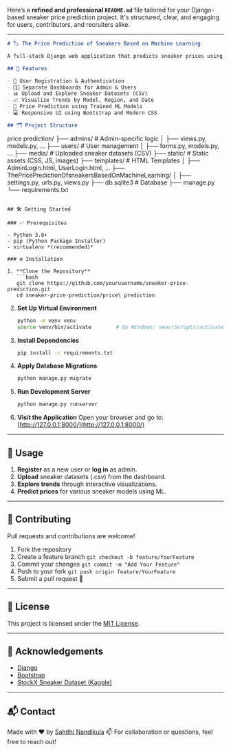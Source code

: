 Here’s a **refined and professional `README.md`** file tailored for your Django-based sneaker price prediction project. It's structured, clear, and engaging for users, contributors, and recruiters alike.

---

```markdown
# 🏷️ The Price Prediction of Sneakers Based on Machine Learning

A full-stack Django web application that predicts sneaker prices using machine learning. This project allows users and admins to upload sneaker data, visualize market trends, and predict prices with ease. Built with clean UI, robust backend, and real data from the StockX sneaker dataset.

## 🚀 Features

- 🔐 User Registration & Authentication
- 🧑‍💻 Separate Dashboards for Admin & Users
- 📊 Upload and Explore Sneaker Datasets (CSV)
- 📈 Visualize Trends by Model, Region, and Date
- 🤖 Price Prediction using Trained ML Models
- 💻 Responsive UI using Bootstrap and Modern CSS

## 🗂️ Project Structure

```

price prediction/
├── admins/                            # Admin-specific logic
│   ├── views.py, models.py, ...
├── users/                             # User management
│   ├── forms.py, models.py, ...
├── media/                             # Uploaded sneaker datasets (CSV)
├── static/                            # Static assets (CSS, JS, images)
├── templates/                         # HTML Templates
│   ├── AdminLogin.html, UserLogin.html, ...
├── ThePricePredictionOfsneakersBasedOnMachineLearning/
│   ├── settings.py, urls.py, views.py
├── db.sqlite3                         # Database
├── manage.py
└── requirements.txt

````

## 🛠️ Getting Started

### ✅ Prerequisites

- Python 3.8+
- pip (Python Package Installer)
- virtualenv *(recommended)*

### ⚙️ Installation

1. **Clone the Repository**
   ```bash
   git clone https://github.com/yourusername/sneaker-price-prediction.git
   cd sneaker-price-prediction/price\ prediction
````

2. **Set Up Virtual Environment**

   ```bash
   python -m venv venv
   source venv/bin/activate        # On Windows: venv\Scripts\activate
   ```

3. **Install Dependencies**

   ```bash
   pip install -r requirements.txt
   ```

4. **Apply Database Migrations**

   ```bash
   python manage.py migrate
   ```

5. **Run Development Server**

   ```bash
   python manage.py runserver
   ```

6. **Visit the Application**
   Open your browser and go to:
   [http://127.0.0.1:8000/](http://127.0.0.1:8000/)

---

## 🧪 Usage

1. **Register** as a new user or **log in** as admin.
2. **Upload** sneaker datasets (.csv) from the dashboard.
3. **Explore trends** through interactive visualizations.
4. **Predict prices** for various sneaker models using ML.

---

## 🤝 Contributing

Pull requests and contributions are welcome!

1. Fork the repository
2. Create a feature branch
   `git checkout -b feature/YourFeature`
3. Commit your changes
   `git commit -m "Add Your Feature"`
4. Push to your fork
   `git push origin feature/YourFeature`
5. Submit a pull request 🎉

---

## 📄 License

This project is licensed under the [MIT License](LICENSE).

---

## 🙏 Acknowledgements

* [Django](https://www.djangoproject.com/)
* [Bootstrap](https://getbootstrap.com/)
* [StockX Sneaker Dataset (Kaggle)](https://www.kaggle.com/datasets/stockx/stockx-sneaker-data-2019)

---

## 📬 Contact

Made with ❤️ by [Sahithi Nandikula](https://github.com/sahithinandikula)
📫 For collaboration or questions, feel free to reach out!

```


